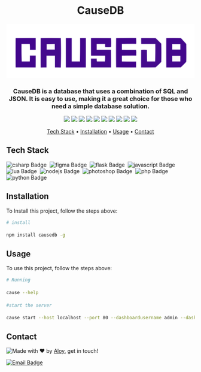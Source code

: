 <h1 align="center">
	CauseDB
</h1>

![Logo](https://raw.githubusercontent.com/babymonie/CauseDB/4299556fb1acc8b44b0335ff6166dd3f850c90cf/dashboard/dashboard/icons/logo_default.svg)

<h3 align="center">
	CauseDB is a database that uses a combination of SQL and JSON. It is easy to use, making it a great choice for those who need a simple database solution.
</h3>

<p align="center">
	<img src="https://img.shields.io/badge/PRs-welcome-brightgreen.svg?style=flat-square"/>
	<img src="https://img.shields.io/github/license/babymonie/causedb?color=green"/>
	<img src="https://img.shields.io/github/repo-size/babymonie/causedb?color=green"/>
	<img src="https://img.shields.io/github/last-commit/babymonie/causedb?color=green"/>
	<img src="https://img.shields.io/github/languages/count/babymonie/causedb?color=green"/>
	<img src="https://img.shields.io/github/contributors/babymonie/causedb?color=green"/>
	<img src="https://img.shields.io/github/issues-raw/babymonie/causedb?color=green"/>
	<img src="https://img.shields.io/github/issues-closed-raw/babymonie/causedb?color=green"/>
	<img src="https://img.shields.io/github/issues-pr-raw/babymonie/causedb?color=green"/>
	<img src="https://img.shields.io/github/issues-pr-closed-raw/babymonie/causedb?color=green"/>
</p>

<p align="center">
	<a href="#tech-stack">Tech Stack</a> •
	<a href="#installation">Installation</a> •
	<a href="#usage">Usage</a> • 
	<a href="#contact">Contact</a> 
</p>

## Tech Stack
<img src="https://img.shields.io/badge/Csharp-05122A?style=flat&logo=csharp" alt="csharp Badge" height="25">&nbsp;
<img src="https://img.shields.io/badge/Figma-05122A?style=flat&logo=figma" alt="figma Badge" height="25">&nbsp;
<img src="https://img.shields.io/badge/Flask-05122A?style=flat&logo=flask" alt="flask Badge" height="25">&nbsp;
<img src="https://img.shields.io/badge/Javascript-05122A?style=flat&logo=javascript" alt="javascript Badge" height="25">&nbsp;
<img src="https://img.shields.io/badge/Lua-05122A?style=flat&logo=lua" alt="lua Badge" height="25">&nbsp;
<img src="https://img.shields.io/badge/Nodejs-05122A?style=flat&logo=node.js" alt="nodejs Badge" height="25">&nbsp;
<img src="https://img.shields.io/badge/Photoshop-05122A?style=flat&logo=adobephotoshop" alt="photoshop Badge" height="25">&nbsp;
<img src="https://img.shields.io/badge/Php-05122A?style=flat&logo=php" alt="php Badge" height="25">&nbsp;
<img src="https://img.shields.io/badge/Python-05122A?style=flat&logo=python" alt="python Badge" height="25">&nbsp;

## Installation
To Install this project, follow the steps above:
```bash
# install

npm install causedb -g

```

## Usage
To use this project, follow the steps above:
```bash
# Running

cause --help

#start the server

cause start --host localhost --port 80 --dashboardusername admin --dashboardpassword test123
```

## Contact
<img align="left" src="https://avatars.githubusercontent.com/babymonie?size=100">

Made with ❤️ by [Aloy](https://github.com/babymonie), get in touch!

<a href="mailto:gingy.gor@gmail.com" target="_blank"><img src="https://img.shields.io/badge/Email-D14836?style=flat&logo=gmail&logoColor=white" alt="Email Badge" height="25"></a>&nbsp;

<br clear="left"/>

